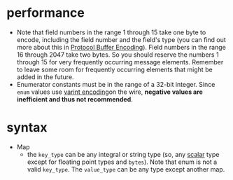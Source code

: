 # performance

- Note that field numbers in the range 1 through 15 take one byte to encode, including the field number and the field's type (you can find out more about this in [Protocol Buffer Encoding](https://developers.google.com/protocol-buffers/docs/encoding.html#structure)). Field numbers in the range 16 through 2047 take two bytes. So you should reserve the numbers 1 through 15 for very frequently occurring message elements. Remember to leave some room for frequently occurring elements that might be added in the future.
- Enumerator constants must be in the range of a 32-bit integer. Since `enum` values use [varint encoding](https://developers.google.com/protocol-buffers/docs/encoding)on the wire, **negative values are inefficient and thus not recommended**.

# syntax

- Map
  - the `key_type` can be any integral or string type (so, any [scalar](https://developers.google.com/protocol-buffers/docs/proto3#scalar) type except for floating point types and `bytes`). Note that enum is not a valid `key_type`. The `value_type` can be any type except another map.

